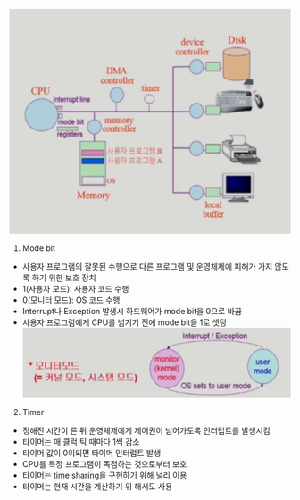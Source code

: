 ![img_1.png](images/img_1.png)
1. Mode bit
- 사용자 프로그램의 잘못된 수행으로 다른 프로그램 및 운영체제에 피해가 가지 않도록 하기 위한 보호 장치
- 1(사용자 모드): 사용자 코드 수행
- 0(모니터 모드): OS 코드 수행 
- Interrupt나 Exception 발생시 하드웨어가 mode bit을 0으로 바꿈
- 사용자 프로그럼에게 CPU를 넘기기 전에 mode bit을 1로 셋팅
![img_2.png](images/img_2.png)

2. Timer
- 정해진 시간이 른 뒤 운영체제에게 제어권이 넘어가도록 인터럽트를 발생시킴
- 타이머는 매 클럭 틱 때마다 1씩 감소
- 타이머 값이 0이되면 타이머 인터럽트 발생
- CPU를 특정 프로그램이 독점하는 것으로부터 보호
- 타이머는 time sharing을 구현하기 위해 널리 이용
- 타이머는 현재 시간을 계산하기 위 해서도 사용